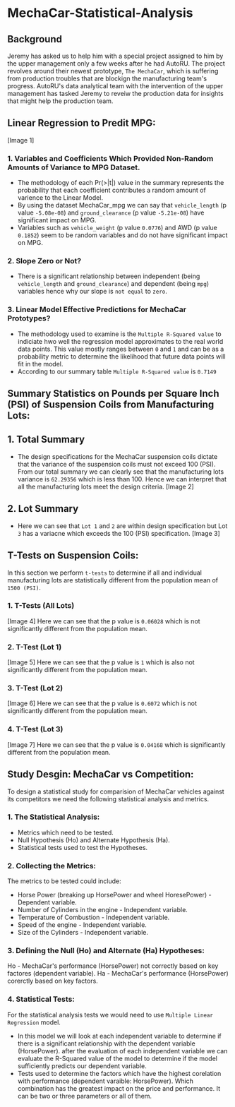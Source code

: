 # MechaCar-Statistical-Analysis

## Background
Jeremy has asked us to help him with a special project assigned to him by the upper management only a few weeks after he had AutoRU. The project revolves around their newest prototype, `The MechaCar`, which is suffering from production troubles that are blockign the manufacturing team's progress. AutoRU's data analytical team with the intervention of the upper management has tasked Jeremy to reveiw the production data for insights that might help the production team.

## Linear Regression to Predit MPG:
[Image 1]
### 1. Variables and Coefficients Which Provided Non-Random Amounts of Variance to MPG Dataset.
* The methodology of each Pr(>|t|) value in the summary represents the probability that each coefficient contributes a random amount of varience to the Linear Model.
* By using the dataset MechaCar_mpg we can say that `vehicle_length` (p value `-5.08e-08`) and `ground_clearance` (p value `-5.21e-08`) have significant impact on MPG.
* Variables such as `vehicle_weight` (p value `0.0776`) and AWD (p value `0.1852`) seem to be random variables and do not have significant impact on MPG.

### 2. Slope Zero or Not?
* There is a significant relationship between independent (being `vehicle_length` and `ground_clearance`) and dependent (being `mpg`) variables hence why our slope is `not equal` to `zero`.

### 3. Linear Model Effective Predictions for MechaCar Prototypes?
* The methodology used to examine is the `Multiple R-Squared value` to indiciate hwo well the regression model approximates to the real world data points. This value mostly ranges between `0` and `1` and can be as a probability metric to determine the likelihood that future data points will fit in the model.
* According to our summary table `Multiple R-Squared value` is `0.7149`

## Summary Statistics on Pounds per Square Inch (PSI) of Suspension Coils from Manufacturing Lots:

## 1. Total Summary
* The design specifications for the MechaCar suspension coils dictate that the variance of the suspension coils must not exceed 100 (PSI). From our total summary we can clearly see that the manufacturing lots variance is `62.29356` which is less than 100. Hence we can interpret that all the manufacturing lots meet the design criteria.
[Image 2]

## 2. Lot Summary
* Here we can see that `Lot 1` and `2` are within design specification but Lot `3` has a variacne which exceeds the 100 (PSI) specification.
[Image 3]

## T-Tests on Suspension Coils:
In this section we perform `t-tests` to determine if all and individual manufacturing lots are statistically different from the population mean of `1500 (PSI)`.

### 1. T-Tests (All Lots)
[Image 4]
Here we can see that the p value is `0.06028` which is not significantly different from the population mean.

### 2. T-Test (Lot 1)
[Image 5]
Here we can see that the p value is `1` which is also not significantly different from the population mean.

### 3. T-Test (Lot 2)
[Image 6]
Here we can see that the p value is `0.6072` which is not significantly different from the population mean.

### 4. T-Test (Lot 3)
[Image 7]
Here we can see that the p value is `0.04168` which is significantly different from the population mean.

## Study Desgin: MechaCar vs Competition:
To design a statistical study for comparision of MechaCar vehicles against its competitors we need the following statistical analysis and metrics.

### 1. The Statistical Analysis:
* Metrics which need to be tested.
* Null Hypothesis (Ho) and Alternate Hypothesis (Ha).
* Statistical tests used to test the Hypotheses.

### 2. Collecting the Metrics:
The metrics to be tested could include:
* Horse Power (breaking up HorsePower and wheel HoresePower) - Dependent variable.
* Number of Cylinders in the engine - Independent variable.
* Temperature of Combustion - Independent variable.
* Speed of the engine - Independent variable.
* Size of the Cylinders - Independent variable.

### 3. Defining the Null (Ho) and Alternate (Ha) Hypotheses:
Ho - MechaCar's performance (HorsePower) not correctly based on key factores (dependent variable).
Ha - MechaCar's performance (HorsePower) corerctly based on key factors.

### 4. Statistical Tests:
For the statistical analysis tests we would need to use `Multiple Linear Regression` model.

* In this model we will look at each independent variable to determine if there is a significant relationship with the dependent variable (HorsePower). after the evaluation of each independent variable we can evaluate the R-Squared value of the model to determine if the model sufficiently predicts our dependent variable.
* Tests used to determine the factors which have the highest corelation with performance (dependent varaible: HorsePower). Which combination has the greatest impact on the price and performance. It can be two or three parameters or all of them.